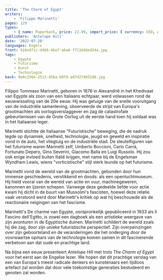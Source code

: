 ```yaml
---
title: 'The Charm of Egypt'
writers:
    - 'Filippo Marinetti'
pages: 129
types:
    - { name: Paperback, price: 22.99, import_price: { currency: USD, amount: 15.91 }, isbn: 978-1-956887-31-0 }
publishers: 'Antelope Hill'
date: '2022-07-28'
languages: Engels
front: 916e971c-d4b6-46e7-a6a8-f713d46ed24a.jpg
tags:
    - Egypte
    - Futurisme
    - Kunst
    - Technologie
back: 9e0c2564-2513-45ba-b0f8-ad7d274652d8.jpg
---
```


Filippo Tommaso Marinetti, geboren in 1876 in Alexandrië in het Khedivaat van Egypte als zoon van een Italiaans echtpaar, werd volwassen rond de eeuwwisseling van de 20e eeuw. Hij was getuige van de snelle vooruitgang van de industriële samenleving, observeerde de strijd van Europa's grootmachten als oorlogsverslaggever en zag de catastrofale gebeurtenissen van de Grote Oorlog uit de eerste hand toen hij soldaat was in het Italiaanse leger.
 
Marinetti stichtte de Italiaanse "Futuristische" beweging, die de nadruk legde op dynamiek, snelheid, technologie, jeugd en geweld en inspiratie vond in de auto, het vliegtuig en de industriële stad. De sleutelfiguren van het futurisme waren Marinetti zelf, Umberto Boccioni, Carlo Carrà, Fortunato Depero, Gino Severini, Giacomo Balla en Luigi Russolo. Hij zou ook enige invloed buiten Italië krijgen, met name bij de Engelsman Wyndham Lewis, wiens "vorticistische" stijl sterk leunde op het futurisme.
 
Marinetti vond de wereld van de grootmachten, gebonden door hun immense geschiedenis, verstikkend en doods: als een openluchtmuseum. Hij hield vooral van de wereld van actie en vuur, machinegeweren, kanonnen en ijzeren schepen. Vanwege deze gedeelde liefde voor actie kwam hij dicht in de buurt van Mussolini's fascisten, hoewel deze relatie vaak verstoord werd door Marinetti's kritiek op wat hij beschouwde als de reactionaire neigingen van het fascisme.

Marinetti's De charme van Egypte, oorspronkelijk gepubliceerd in 1933 als Il Fascino dell'Egitto, is zowel een dagboek als een artistieke weergave van zijn avonturen in de Egyptische duinen. Marinetti schildert de wereld zoals hij die zag, door zijn unieke futuristische perspectief. Zijn overpeinzingen over zijn geboorteland en de veranderingen die het onderging door de voorwaartse opmars van de technologie komen samen in dit fascinerende eerbetoon aan dat oude en prachtige land.
 
Na bijna een eeuw presenteert *Antelope Hill* met trots *The Charm of Egypt* voor het eerst aan de Engelse lezer. We hopen dat dit prachtige verslag van een van Europa's meest radicale denkers en kunstenaars een tijdloos artefact zal worden dat door vele toekomstige generaties bestudeerd en genoten zal worden.
